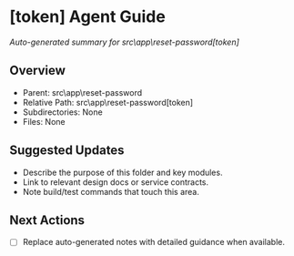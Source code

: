 ﻿# [token] Agent Guide
*Auto-generated summary for src\app\reset-password\[token]*

## Overview
- Parent: src\app\reset-password
- Relative Path: src\app\reset-password\[token]
- Subdirectories: None
- Files: None

## Suggested Updates
- Describe the purpose of this folder and key modules.
- Link to relevant design docs or service contracts.
- Note build/test commands that touch this area.

## Next Actions
- [ ] Replace auto-generated notes with detailed guidance when available.
